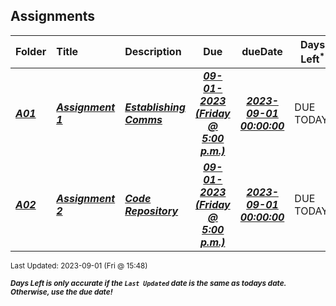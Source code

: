 ## Assignments

| Folder                                                                                                  | Title                                                                                                              | Description                                                                                                             |                                                                 Due                                                                  |                                                         dueDate                                                         | Days Left<sup>*</sup> |
| :------------------------------------------------------------------------------------------------------ | :----------------------------------------------------------------------------------------------------------------- | :---------------------------------------------------------------------------------------------------------------------- | :----------------------------------------------------------------------------------------------------------------------------------: | :---------------------------------------------------------------------------------------------------------------------: | --------------------- |
| ***<a href="https://github.com/rugbyprof/5143-Operating-Systems/tree/master/Assignments/A01">A01</a>*** | ***<a href="https://github.com/rugbyprof/5143-Operating-Systems/tree/master/Assignments/A01"> Assignment 1 </a>*** | ***<a href="https://github.com/rugbyprof/5143-Operating-Systems/tree/master/Assignments/A01"> Establishing Comms</a>*** | ***<a href="https://github.com/rugbyprof/5143-Operating-Systems/tree/master/Assignments/A01"> 09-01-2023 (Friday @ 5:00 p.m.)</a>*** | ***<a href="https://github.com/rugbyprof/5143-Operating-Systems/tree/master/Assignments/A01">2023-09-01 00:00:00</a>*** | DUE TODAY!            |
| ***<a href="https://github.com/rugbyprof/5143-Operating-Systems/tree/master/Assignments/A02">A02</a>*** | ***<a href="https://github.com/rugbyprof/5143-Operating-Systems/tree/master/Assignments/A02"> Assignment 2 </a>*** | ***<a href="https://github.com/rugbyprof/5143-Operating-Systems/tree/master/Assignments/A02"> Code Repository</a>***    | ***<a href="https://github.com/rugbyprof/5143-Operating-Systems/tree/master/Assignments/A02"> 09-01-2023 (Friday @ 5:00 p.m.)</a>*** | ***<a href="https://github.com/rugbyprof/5143-Operating-Systems/tree/master/Assignments/A02">2023-09-01 00:00:00</a>*** | DUE TODAY!            |

<sup>Last Updated: 2023-09-01 (Fri @ 15:48)</sup> 

<sup>***Days Left is only accurate if the `Last Updated` date is the same as todays date. Otherwise, use the due date!***</sup> 